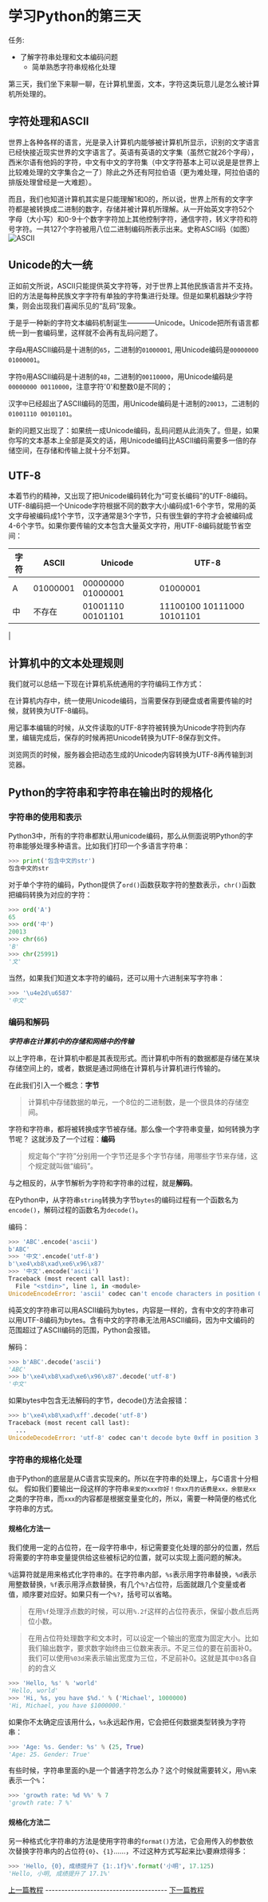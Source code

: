 # 学习Python的第三天

任务:  
- 了解字符串处理和文本编码问题
    - 简单熟悉字符串规格化处理

第三天，我们坐下来聊一聊，在计算机里面，文本，字符这类玩意儿是怎么被计算机所处理的。

## 字符处理和ASCII

世界上各种各样的语言，光是录入计算机内能够被计算机所显示，识别的文字语言已经快接近现实世界的文字语言了。英语有英语的文字集（虽然它就26个字母），西米尔语有他妈的字符，中文有中文的字符集（中文字符基本上可以说是是世界上比较难处理的文字集合之一了）除此之外还有阿拉伯语（更为难处理，阿拉伯语的排版处理曾经是一大难题）。

而且，我们也知道计算机其实是只能理解1和0的，所以说，世界上所有的文字字符都是被转换成二进制的数字，存储并被计算机所理解。从一开始英文字符52个字母（大小写）和0-9十个数字字符加上其他控制字符，通信字符，转义字符和符号字符。一共127个字符被用八位二进制编码所表示出来。史称ASCII码（如图）
![ASCII](Source/ASCII.jpg)

## Unicode的大一统
正如前文所说，ASCII只能提供英文字符等，对于世界上其他民族语言并不支持。旧的方法是每种民族文字字符有单独的字符集进行处理。但是如果机器缺少字符集，则会出现我们喜闻乐见的“乱码”现象。

于是乎一种新的字符文本编码机制诞生————Unicode。Unicode把所有语言都统一到一套编码里，这样就不会再有乱码问题了。

字母`A`用ASCII编码是十进制的`65`，二进制的`01000001`, 用Unicode编码是`00000000 01000001`。

字符`0`用ASCII编码是十进制的`48`，二进制的`00110000`，用Unicode编码是`00000000 00110000`，注意字符'0'和整数0是不同的；

汉字`中`已经超出了ASCII编码的范围，用Unicode编码是十进制的`20013`，二进制的`01001110 00101101`。

新的问题又出现了：如果统一成Unicode编码，乱码问题从此消失了。但是，如果你写的文本基本上全部是英文的话，用Unicode编码比ASCII编码需要多一倍的存储空间，在存储和传输上就十分不划算。

## UTF-8

本着节约的精神，又出现了把Unicode编码转化为“可变长编码”的UTF-8编码。UTF-8编码把一个Unicode字符根据不同的数字大小编码成1-6个字节，常用的英文字母被编码成1个字节，汉字通常是3个字节，只有很生僻的字符才会被编码成4-6个字节。如果你要传输的文本包含大量英文字符，用UTF-8编码就能节省空间：

| 字符 | ASCII | Unicode | UTF-8 |
| - | - | - | - | 
| A | 01000001 | 00000000 01000001 | 01000001 |
| 中 | 不存在 | 01001110 00101101 | 11100100 10111000 10101101
|

## 计算机中的文本处理规则

我们就可以总结一下现在计算机系统通用的字符编码工作方式：

在计算机内存中，统一使用Unicode编码，当需要保存到硬盘或者需要传输的时候，就转换为UTF-8编码。

用记事本编辑的时候，从文件读取的UTF-8字符被转换为Unicode字符到内存里，编辑完成后，保存的时候再把Unicode转换为UTF-8保存到文件。

浏览网页的时候，服务器会把动态生成的Unicode内容转换为UTF-8再传输到浏览器。

## Python的字符串和字符串在输出时的规格化

### 字符串的使用和表示
Python3中，所有的字符串都默认用unicode编码，那么从侧面说明Python的字符串能够处理多种语言。比如我们打印一个多语言字符串：
```python
>>> print('包含中文的str')
包含中文的str
```
对于单个字符的编码，Python提供了`ord()`函数获取字符的整数表示，`chr()`函数把编码转换为对应的字符：
```python
>>> ord('A')
65
>>> ord('中')
20013
>>> chr(66)
'B'
>>> chr(25991)
'文'
```
当然，如果我们知道文本字符的编码，还可以用十六进制来写字符串：
```python
>>> '\u4e2d\u6587'
'中文'
```
### 编码和解码
***字符串在计算机中的存储和网络中的传输***  

以上字符串，在计算机中都是其表现形式。而计算机中所有的数据都是存储在某块存储空间上的，或者，数据是通过网络在计算机与计算机进行传输的。

在此我们引入一个概念：**字节** 
> 计算机中存储数据的单元，一个8位的二进制数，是一个很具体的存储空间。

字符和字符串，都将被转换成字节被存储。那么像一个字符串变量，如何转换为字节呢？
这就涉及了一个过程：**编码** 
> 规定每个“字符”分别用一个字节还是多个字节存储，用哪些字节来存储，这个规定就叫做“编码”。

与之相反的，从字节解析为字符和字符串的过程，就是**解码**。

在Python中，从字符串`string`转换为字节`bytes`的编码过程有一个函数名为`encode()`，解码过程的函数名为`decode()`。

编码：
```python
>>> 'ABC'.encode('ascii')
b'ABC'
>>> '中文'.encode('utf-8')
b'\xe4\xb8\xad\xe6\x96\x87'
>>> '中文'.encode('ascii')
Traceback (most recent call last):
  File "<stdin>", line 1, in <module>
UnicodeEncodeError: 'ascii' codec can't encode characters in position 0-1: ordinal not in range(128)
```
纯英文的字符串可以用ASCII编码为bytes，内容是一样的，含有中文的字符串可以用UTF-8编码为bytes。含有中文的字符串无法用ASCII编码，因为中文编码的范围超过了ASCII编码的范围，Python会报错。

解码：
```python
>>> b'ABC'.decode('ascii')
'ABC'
>>> b'\xe4\xb8\xad\xe6\x96\x87'.decode('utf-8')
'中文'
```
如果bytes中包含无法解码的字节，decode()方法会报错：
```python
>>> b'\xe4\xb8\xad\xff'.decode('utf-8')
Traceback (most recent call last):
  ...
UnicodeDecodeError: 'utf-8' codec can't decode byte 0xff in position 3: invalid start byte
```

### 字符串的规格化处理
由于Python的底层是从C语言实现来的。所以在字符串的处理上，与C语言十分相似。
假如我们要输出一段这样的字符串`亲爱的xxx你好！你xx月的话费是xx，余额是xx`之类的字符串，而`xxx`的内容都是根据变量变化的，所以，需要一种简便的格式化字符串的方式。

#### 规格化方法一
我们使用一定的占位符，在一段字符串中，标记需要变化处理的部分的位置，然后将需要的字符串变量提供给这些被标记的位置，就可以实现上面问题的解决。

`%`运算符就是用来格式化字符串的。在字符串内部，`%s`表示用字符串替换，`%d`表示用整数替换，`%f`表示用浮点数替换，有几个`%?`占位符，后面就跟几个变量或者值，顺序要对应好。如果只有一个`%?`，括号可以省略。
> 在用`%f`处理浮点数的时候，可以用`%.2f`这样的占位符表示，保留小数点后两位小数。

> 在用占位符处理数字和文本时，可以设定一个输出的宽度为固定大小。比如我们输出数字，要求数字始终由三位数来表示。不足三位的要在前面补0。我们可以使用`%03d`来表示输出宽度为三位，不足前补0。这就是其中`03`各自的的含义
```python
>>> 'Hello, %s' % 'world'
'Hello, world'
>>> 'Hi, %s, you have $%d.' % ('Michael', 1000000)
'Hi, Michael, you have $1000000.'
```
如果你不太确定应该用什么，`%s`永远起作用，它会把任何数据类型转换为字符串：
```python
>>> 'Age: %s. Gender: %s' % (25, True)
'Age: 25. Gender: True'
```
有些时候，字符串里面的`%`是一个普通字符怎么办？这个时候就需要转义，用`%%`来表示一个`%`：
```python
>>> 'growth rate: %d %%' % 7
'growth rate: 7 %'
```

#### 规格化方法二
另一种格式化字符串的方法是使用字符串的`format()`方法，它会用传入的参数依次替换字符串内的占位符`{0}`、`{1}`……，不过这种方式写起来比`%`要麻烦得多：
```python
>>> 'Hello, {0}, 成绩提升了 {1:.1f}%'.format('小明', 17.125)
'Hello, 小明, 成绩提升了 17.1%'
```

[上一篇教程](Guide02.md)  --------------------------------------  [下一篇教程](Guide04.md)